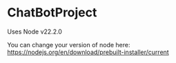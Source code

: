 ﻿# ChatBotProject
Uses Node v22.2.0

You can change your version of node here: https://nodejs.org/en/download/prebuilt-installer/current



